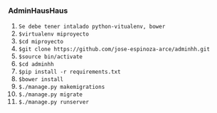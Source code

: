 ### AdminHausHaus

1. `Se debe tener intalado python-vitualenv, bower`
2. `$virtualenv miproyecto`
3. `$cd miproyecto`
4. `$git clone https://github.com/jose-espinoza-arce/adminhh.git`
5. `$source bin/activate`
6. `$cd adminhh`
7. `$pip install -r requirements.txt`
8. `$bower install`
9. `$./manage.py makemigrations`
10. `$./manage.py migrate`
11. `$./manage.py runserver`
